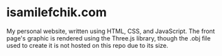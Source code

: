 # isamilefchik.com

My personal website, written using HTML, CSS, and JavaScript. The front page's graphic is rendered using the Three.js library, though the .obj file used to create it is not hosted on this repo due to its size.
